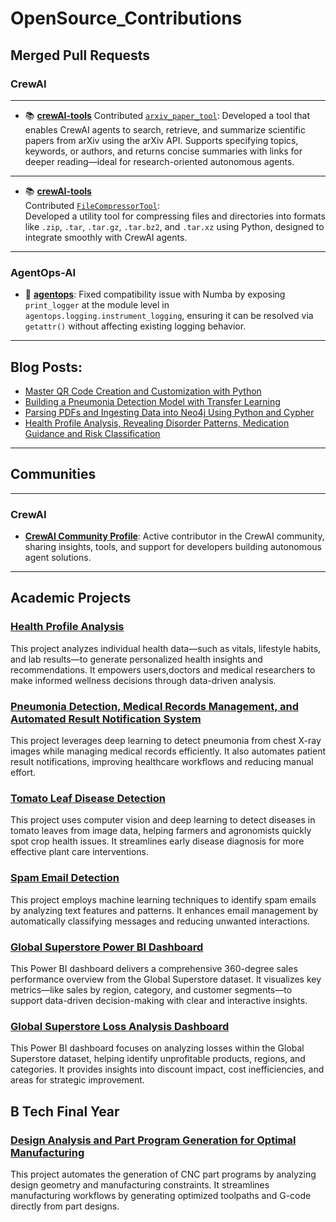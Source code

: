 # OpenSource_Contributions

## Merged Pull Requests

### CrewAI

---

- 📚 [**crewAI-tools**](https://github.com/crewAIInc/crewAI-tools)
  Contributed [`arxiv_paper_tool`](https://github.com/crewAIInc/crewAI-tools/tree/main/crewai_tools/tools/arxiv_paper_tool):
  Developed a tool that enables CrewAI agents to search, retrieve, and summarize scientific papers from arXiv using the arXiv API. Supports specifying topics, keywords, or authors, and returns concise summaries with links for deeper reading—ideal for research-oriented autonomous agents.

---


- 📚 [**crewAI-tools**](https://github.com/crewAIInc/crewAI-tools)  
  Contributed [`FileCompressorTool`](https://github.com/crewAIInc/crewAI-tools/tree/main/crewai_tools/tools/files_compressor_tool):  
  Developed a utility tool for compressing files and directories into formats like `.zip`, `.tar`, `.tar.gz`, `.tar.bz2`, and `.tar.xz` using Python, designed to integrate smoothly with CrewAI agents.

---



### AgentOps-AI

- 🔧 [**agentops**](https://github.com/AgentOps-AI/agentops/pull/1150):
  Fixed compatibility issue with Numba by exposing `print_logger` at the module level in `agentops.logging.instrument_logging`, ensuring it can be resolved via `getattr()` without affecting existing logging behavior.

---
## Blog Posts:

<!-- BLOG-POST-LIST:START -->
- [Master QR Code Creation and Customization with Python](https://www.analyticsvidhya.com/blog/2024/11/mastering-qr-codes/)
- [Building a Pneumonia Detection Model with Transfer Learning](https://medium.com/@harikrishnank497/building-a-pneumonia-detection-model-with-transfer-learning-e59db9e33877)
- [Parsing PDFs and Ingesting Data into Neo4j Using Python and Cypher](https://medium.com/@harikrishnank497/parsing-pdfs-and-ingesting-data-into-neo4j-using-python-4e0103144903)
- [Health Profile Analysis, Revealing Disorder Patterns, Medication Guidance and Risk Classification](https://www.kaggle.com/code/harikrishnank369/health-profile-analysis-clustering-classification)

<!-- BLOG-POST-LIST:END -->

---


## Communities

---

### CrewAI

* [**CrewAI Community Profile**](https://community.crewai.com/u/harikrishnan_k/activity):
  Active contributor in the CrewAI community, sharing insights, tools, and support for developers building autonomous agent solutions.

---
## Academic Projects

### [Health Profile Analysis](https://github.com/HarikrishnanK9/Health_Profile_Analysis)

This project analyzes individual health data—such as vitals, lifestyle habits, and lab results—to generate personalized health insights and recommendations. It empowers users,doctors and medical researchers to make informed wellness decisions through data-driven analysis.

### [Pneumonia Detection, Medical Records Management, and Automated Result Notification System](https://github.com/HarikrishnanK9/Pneumonia-Detection-Medical-Records-Management-and-Automated-Result-Notification-System)  

This project leverages deep learning to detect pneumonia from chest X-ray images while managing medical records efficiently. It also automates patient result notifications, improving healthcare workflows and reducing manual effort.  


### [Tomato Leaf Disease Detection](https://github.com/HarikrishnanK9/Tomato_Leaf_Disease_Detection)  

This project uses computer vision and deep learning to detect diseases in tomato leaves from image data, helping farmers and agronomists quickly spot crop health issues. It streamlines early disease diagnosis for more effective plant care interventions.  

### [Spam Email Detection](https://github.com/HarikrishnanK9/Spam_Email_Detection)

This project employs machine learning techniques to identify spam emails by analyzing text features and patterns. It enhances email management by automatically classifying messages and reducing unwanted interactions.

### [Global Superstore Power BI Dashboard](https://github.com/HarikrishnanK9/Dashboards/blob/main/Screenshot%20(42).png)

This Power BI dashboard delivers a comprehensive 360-degree sales performance overview from the Global Superstore dataset. It visualizes key metrics—like sales by region, category, and customer segments—to support data-driven decision-making with clear and interactive insights.


### [Global Superstore Loss Analysis Dashboard](https://github.com/HarikrishnanK9/Dashboards/blob/main/Screenshot%20(41).png)

This Power BI dashboard focuses on analyzing losses within the Global Superstore dataset, helping identify unprofitable products, regions, and categories. It provides insights into discount impact, cost inefficiencies, and areas for strategic improvement.

## B Tech Final Year

### [Design Analysis and Part Program Generation for Optimal Manufacturing](https://github.com/HarikrishnanK9/Design-Analysis-and-Part-Program-Generation-for-Optimal-Manufacturing)

This project automates the generation of CNC part programs by analyzing design geometry and manufacturing constraints. It streamlines manufacturing workflows by generating optimized toolpaths and G-code directly from part designs.


